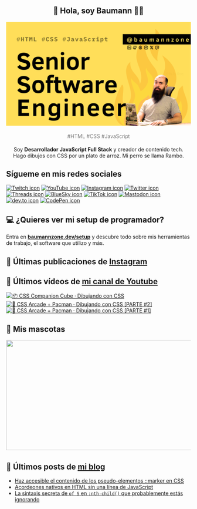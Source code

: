 <p align="center">
   <h2 align="center">👋 Hola, soy Baumann 👨‍💻</h2>
   <img align="center" src="img/Senior Software Engineer.png" />
   <h4 align="center" style="font-weight: 300; color: #555;">#HTML #CSS #JavaScript</h4>
</p>

<p align="center" style="margin-bottom: 20px">Soy <strong>Desarrollador JavaScript Full Stack</strong> y creador de contenido tech.
<br/>
Hago dibujos con CSS por un plato de arroz. Mi perro se llama Rambo.
</p>

## Sígueme en mis redes sociales

[![Twitch icon](https://img.shields.io/badge/--000?logo=twitch&logoColor=white)](https://twitch.tv/baumannzone)
[![YouTube icon](https://img.shields.io/badge/--000?logo=youtube&logoColor=white)](https://youtube.com/rambitojs)
[![Instagram icon](https://img.shields.io/badge/--000?logo=instagram&logoColor=white)](https://instagram.com/baumannzone)
[![Twitter icon](https://img.shields.io/badge/--000?logo=x&logoColor=white)](https://twitter.com/baumannzone)
[![Threads icon](https://img.shields.io/badge/--000?logo=threads&logoColor=white)](https://www.threads.net/@baumannzone)
[![BlueSky icon](https://img.shields.io/badge/--000?logo=bluesky&logoColor=white)](https://bsky.app/profile/baumannzone.bsky.social)
[![TikTok icon](https://img.shields.io/badge/--000?logo=tiktok&logoColor=white)](https://www.tiktok.com/@baumannzone)
[![Mastodon icon](https://img.shields.io/badge/--000?logo=mastodon&logoColor=white)](https://techhub.social/@baumannzone)
[![dev.to icon](https://img.shields.io/badge/--000?logo=dev.to&logoColor=white)](https://dev.to/baumannzone)
[![CodePen icon](https://img.shields.io/badge/--000?logo=codepen&logoColor=white)](https://codepen.io/baumannzone)

## 💻 ¿Quieres ver mi setup de programador?

Entra en **[baumannzone.dev/setup](https://www.baumannzone.dev/uses)** y descubre todo sobre mis herramientas de trabajo, el software que utilizo y más.

## 🍒 Últimas publicaciones de [Instagram](https://instagram.com/baumannzone)



## 🫶 Últimos vídeos de [mi canal de Youtube](https://youtube.com/rambitojs?sub_confirmation=1)


<a href='https://youtu.be/W6xwoSJahA0' target='_blank'>
  <img width='30%' src='https://img.youtube.com/vi/W6xwoSJahA0/mqdefault.jpg' alt='📦 CSS Companion Cube · Dibujando con CSS' />
</a>
<a href='https://youtu.be/9C3NXVXewH8' target='_blank'>
  <img width='30%' src='https://img.youtube.com/vi/9C3NXVXewH8/mqdefault.jpg' alt='👾 CSS Arcade + Pacman · Dibujando con CSS [PARTE #2]' />
</a>
<a href='https://youtu.be/2ahqLdgkSxA' target='_blank'>
  <img width='30%' src='https://img.youtube.com/vi/2ahqLdgkSxA/mqdefault.jpg' alt='👾 CSS Arcade + Pacman · Dibujando con CSS [PARTE #1]' />
</a>

## 🦥 Mis mascotas

<a href="https://baumannzone.dev/uses" target="_blank">
  <img
    src="https://render.gitanimals.org/farms/baumannzone"
    width="600"
    height="300"
  />
</a>

## 📝 Últimos posts de [mi blog](https://www.baumannzone.dev/blog)

- [Haz accesible el contenido de los pseudo-elementos ::marker en CSS](https://baumannzone.dev/blog/haz-accesible-el-contenido-de-los-pseudo-elementos-marker-en-css/)
- [Acordeones nativos en HTML sin una línea de JavaScript](https://baumannzone.dev/blog/acordeones-nativos-en-html-sin-una-linea-de-javascript/)
- [La sintaxis secreta de `of S` en `:nth-child()` que probablemente estás ignorando](https://baumannzone.dev/blog/la-sintaxis-secreta-de-of-s-en-nth-child-que-probablemente-estas-ignorando/)

